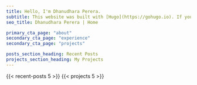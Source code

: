 ```yaml
---
title: Hello, I'm Dhanudhara Perera.
subtitle: This website was built with [Hugo](https://gohugo.io). If you would like to use this theme to build a site with Hugo, you can find it [here](https://themes.gohugo.io/themes/hugo-liftoff/)
seo_title: Dhanudhara Perera | Home 

primary_cta_page: "about"
secondary_cta_page: "experience"
secondary_cta_page: "projects"

posts_section_heading: Recent Posts
projects_section_heading: My Projects
---
```


{{< recent-posts 5 >}}
{{< projects 5 >}}
